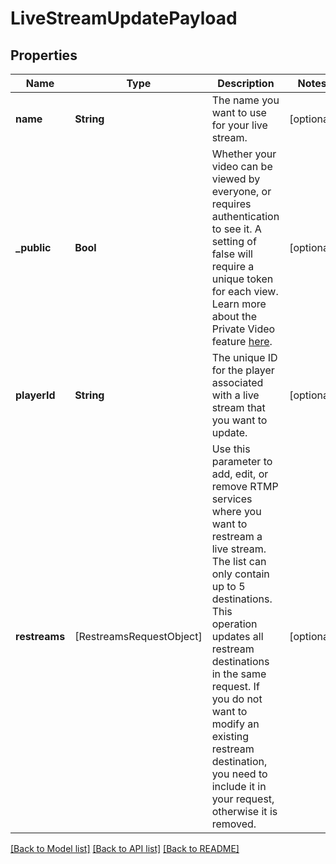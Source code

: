 # LiveStreamUpdatePayload

## Properties
Name | Type | Description | Notes
------------ | ------------- | ------------- | -------------
**name** | **String** | The name you want to use for your live stream. | [optional] 
**_public** | **Bool** | Whether your video can be viewed by everyone, or requires authentication to see it. A setting of false will require a unique token for each view. Learn more about the Private Video feature [here](https://docs.api.video/delivery-analytics/video-privacy-access-management). | [optional] 
**playerId** | **String** | The unique ID for the player associated with a live stream that you want to update. | [optional] 
**restreams** | [RestreamsRequestObject] | Use this parameter to add, edit, or remove RTMP services where you want to restream a live stream. The list can only contain up to 5 destinations. This operation updates all restream destinations in the same request. If you do not want to modify an existing restream destination, you need to include it in your request, otherwise it is removed. | [optional] 

[[Back to Model list]](../README.md#documentation-for-models) [[Back to API list]](../README.md#documentation-for-api-endpoints) [[Back to README]](../README.md)


